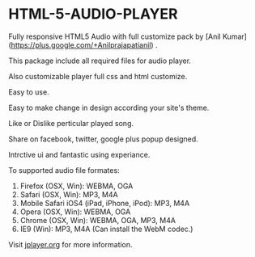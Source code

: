 # HTML-5-AUDIO-PLAYER

Fully responsive HTML5 Audio with full customize pack by [Anil Kumar] (https://plus.google.com/+Anilprajapatianil) .

This package include all required files for audio player.

Also customizable player full css and html customize.

Easy to use.

Easy to make change in design according your site's theme.

Like or Dislike perticular played song.

Share on facebook, twitter, google plus popup designed.

Intrctive ui and fantastic using experiance.

To supported audio file formates:

1. Firefox (OSX, Win): WEBMA, OGA
2. Safari (OSX, Win): MP3, M4A
3. Mobile Safari iOS4 (iPad, iPhone, iPod): MP3, M4A
4. Opera (OSX, Win): WEBMA, OGA
5. Chrome (OSX, Win): WEBMA, OGA, MP3, M4A
6. IE9 (Win): MP3, M4A (Can install the WebM codec.)

Visit [jplayer.org](http://jplayer.org/) for more information.
